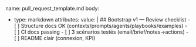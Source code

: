 name: pull_request_template.md
body:
  - type: markdown
    attributes:
      value: |
        ## Bootstrap v1 — Review checklist
        - [ ] Structure docs OK (contexts/prompts/agents/playbooks/examples)
        - [ ] CI docs passing
        - [ ] 3 scénarios testés (email/brief/notes→actions)
        - [ ] README clair (connexion, KPI)
